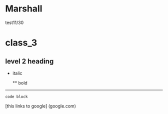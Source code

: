 # Marshall
test11/30
# class_3

## level 2 heading
 * italic

   ** bold
---

   ``code block``

   [this links to google] (google.com)

   
